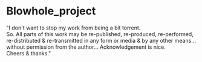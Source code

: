 # Blowhole_project

"I don't want to stop my work from being a bit torrent. <br>
So. All parts of this work may be re-published, re-produced, re-performed, re-distributed & re-transmitted in any form or media & by any other means... without permission from the author... Acknowledgement is nice.<br>
Cheers & thanks."
